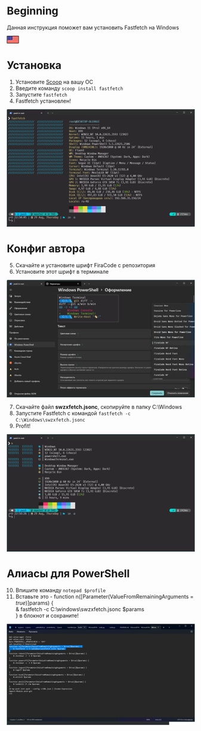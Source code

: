 # Beginning
Данная инструкция поможет вам установить Fastfetch на Windows

[![English](assets/en.gif)](README.md)

# Установка
1. Установите [Scoop](https://scoop.sh/) на вашу ОС
2. Введите команду `scoop install fastfetch`
3. Запустите `fastfetch`
4. Fastfetch установлен!

![Fastfetch](assets/pic1.png)

# Конфиг автора
5. Скачайте и установите шрифт FiraCode с репозитория
6. Установите этот шрифт в терминале

![FiraCode](assets/pic2.png)

7. Скачайте файл **swzxfetch.jsonc**, скопируйте в папку C:\Windows
8. Запустите Fastfetch с командой `fastfetch -c C:\Windows\swzxfetch.jsonc`
9. Profit!

![Fastfetch2](assets/pic3.png)

# Алиасы для PowerShell
10. Впишите команду `notepad $profile`
11. Вставьте это - function n([Parameter(ValueFromRemainingArguments = $true)]$params) {\
    & fastfetch -c C:\windows\swzxfetch.jsonc $params\
} в блокнот и сохраните!

![Alias](assets/pic4.png)


